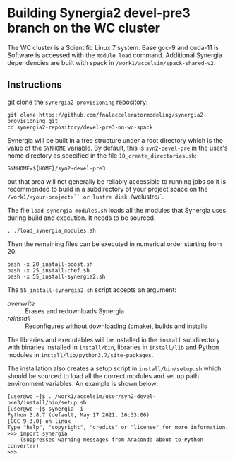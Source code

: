 # Building Synergia2 devel-pre3 branch on the WC cluster

The WC cluster is a Scientific Linux 7 system. Base gcc-9 and cuda-11 is
Software is accessed with the `module load` command.
Additional Synergia dependencies are built with spack in `/work1/accelsim/spack-shared-v2`.

## Instructions
git clone the `synergia2-provisioning` repository:
```
git clone https://github.com/fnalacceleratormodeling/synergia2-provisioning.git
cd synergia2-repository/devel-pre3-on-wc-spack
```
Synergia will be built in a tree structure under a root directory which is the value of the
`SYNHOME` variable.
By default, this is `syn2-devel-pre` in the user's home directory as specified in the file `10_create_directories.sh`:
```
SYNHOME=${HOME}/syn2-devel-pre3
```
but that area will not generally be reliably accessible to running jobs so
it is recommended to build in a subdirectory of your project space on the `/work1/<your-project>`` or lustre
disk `/wclustre/<your-project>`.

The file `load_synergia_modules.sh` loads all the modules that Synergia uses during build and
execution.
It needs to be sourced.
```
. ./load_synergia_modules.sh
```
Then the remaining files can be executed in numerical order starting from 20.
```
bash -x 20_install-boost.sh
bash -x 25_install-chef.sh
bash -x 55_install-synergia2.sh
```
The `55_install-synergia2.sh` script accepts an argument:
<dl>
    <dt> <em>overwrite</em> </dt>
    <dd> Erases and redownloads Synergia </dd>
    <dt> <em>reinstall</em> </dt>
    <dd> Reconfigures without downloading (cmake), builds and installs </dd>
</dl>

The libraries and executables will be installed in the `install` subdirectory with binaries installed in `install/bin`, libraries in `install/lib` and Python modules in `install/lib/python3.7/site-packages`.

The installation also creates a setup script in `install/bin/setup.sh` which should be sourced to load all the correct modules and set up path environment variables.
An example is shown below:
```
[user@wc ~]$ . /work1/accelsim/user/syn2-devel-pre3/install/bin/setup.sh
[user@wc ~]$ synergia -i
Python 3.8.7 (default, May 17 2021, 16:33:06) 
[GCC 9.3.0] on linux
Type "help", "copyright", "credits" or "license" for more information.
>>> import synergia
    (suppressed warning messages from Anaconda about to-Python converter)
>>> 

```
